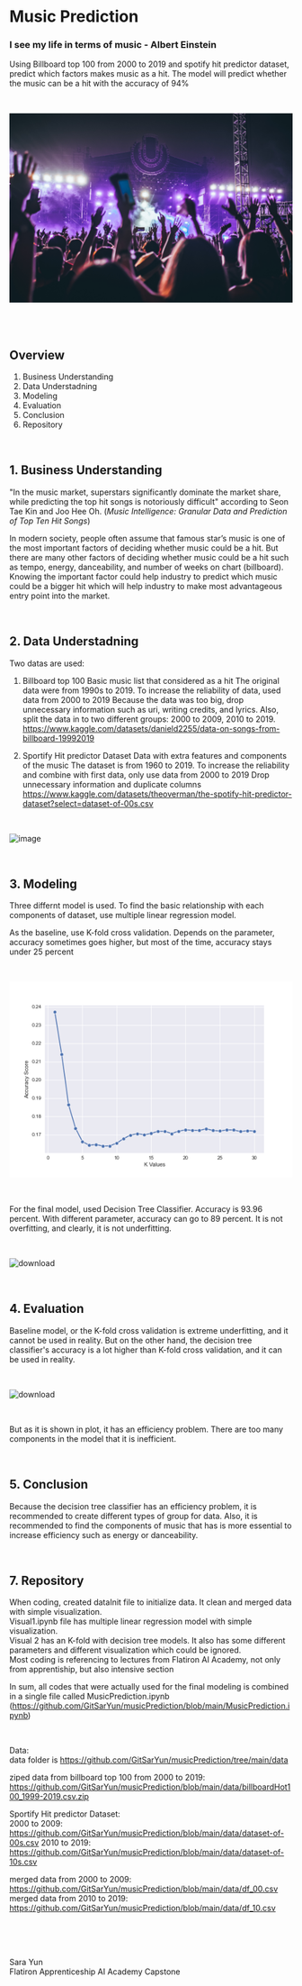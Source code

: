 # Music Prediction
### I see my life in terms of music - Albert Einstein



Using Billboard top 100 from 2000 to 2019 and spotify hit predictor dataset, predict which factors makes music as a hit. The model will predict whether the music can be a hit with the accuracy of 94%

<br>

![festival pircture](image/festival.png)

<br><br>

## Overview

1. Business Understanding
2. Data Understadning
3. Modeling
4. Evaluation
5. Conclusion
7. Repository

<br>

## 1. Business Understanding
"In the music market, superstars significantly dominate the market share, while predicting the top hit songs is notoriously difficult" according to Seon Tae Kin and Joo Hee Oh. (*Music Intelligence: Granular Data and Prediction of Top Ten Hit Songs*) <br>

In modern society, people often assume that famous star’s music is one of the most important factors of deciding whether music could be a hit. But there are many other factors of deciding whether music could be a hit such as tempo, energy, danceability, and number of weeks on chart (billboard). <br>
Knowing the important factor could help industry to predict which music could be a bigger hit which will help industry to make most advantageous entry point into the market.


<br>

## 2. Data Understadning

Two datas are used: <br>

1. Billboard top 100
Basic music list that considered as a hit
The original data were from 1990s to 2019. To increase the reliability of data, used data from 2000 to 2019
Because the data was too big, drop unnecessary information such as uri, writing credits, and lyrics.
Also, split the data in to two different groups: 2000 to 2009, 2010 to 2019.
https://www.kaggle.com/datasets/danield2255/data-on-songs-from-billboard-19992019 


2. Sportify Hit predictor Dataset
Data with extra features and components of the music
The dataset is from 1960 to 2019. To increase the reliability and combine with first data, only use data from 2000 to 2019
Drop unnecessary information and duplicate columns
https://www.kaggle.com/datasets/theoverman/the-spotify-hit-predictor-dataset?select=dataset-of-00s.csv

<br>

![image](https://user-images.githubusercontent.com/115171856/229910469-67afde62-b45a-4979-8a60-19ab8d8acadf.png)


<br>

## 3. Modeling

Three differnt model is used.
To find the basic relationship with each components of dataset, use multiple linear regression model.

As the baseline, use K-fold cross validation. Depends on the parameter, accuracy sometimes goes higher, but most of the time, accuracy stays under 25 percent

<br>

![k-fold](image/KNeighbor_2.png)

<br>

For the final model, used Decision Tree Classifier. Accuracy is 93.96 percent. With different parameter, accuracy can go to 89 percent. It is not overfitting, and clearly, it is not underfitting.

<br>

![download](https://user-images.githubusercontent.com/115171856/230223164-eb28719b-ae6d-46ca-8df3-b12f325a03d4.png)



<br>

## 4. Evaluation

Baseline model, or the K-fold cross validation is extreme underfitting, and it cannot be used in reality. But on the other hand, the decision tree classifier's accuracy is a lot higher than K-fold cross validation, and it can be used in reality. <br>

<br>

![download](https://user-images.githubusercontent.com/115171856/230223290-15fc1a0b-a0c4-4680-a4e9-14b682a9637a.png)


<br>

But as it is shown in plot, it has an efficiency problem. There are too many components in the model that it is inefficient.

<br>

## 5. Conclusion

Because the decision tree classifier has an efficiency problem, it is recommended to create different types of group for data. Also, it is recommended to find the components of music that has is more essential to increase efficiency such as energy or danceability.


<br>

## 7. Repository

When coding, created dataInit file to initialize data. It clean and merged data with simple visualization. <br>
Visual1.ipynb file has multiple linear regression model with simple visualization. <br>
Visual 2 has an K-fold with decision tree models. It also has some different parameters and different visualization which could be ignored. <br>
Most coding is referencing to lectures from Flatiron AI Academy, not only from apprentiship, but also intensive section <br>

In sum, all codes that were actually used for the final modeling is combined in a single file called MusicPrediction.ipynb (https://github.com/GitSarYun/musicPrediction/blob/main/MusicPrediction.ipynb)

<br>

Data: <br>
data folder is https://github.com/GitSarYun/musicPrediction/tree/main/data

ziped data from billboard top 100 from 2000 to 2019: https://github.com/GitSarYun/musicPrediction/blob/main/data/billboardHot100_1999-2019.csv.zip

Sportify Hit predictor Dataset: <br>
2000 to 2009: https://github.com/GitSarYun/musicPrediction/blob/main/data/dataset-of-00s.csv
2010 to 2019: https://github.com/GitSarYun/musicPrediction/blob/main/data/dataset-of-10s.csv

merged data from 2000 to 2009: https://github.com/GitSarYun/musicPrediction/blob/main/data/df_00.csv
merged data from 2010 to 2019: https://github.com/GitSarYun/musicPrediction/blob/main/data/df_10.csv

<br><br><br>

Sara Yun <br>
Flatiron Apprenticeship AI Academy Capstone
